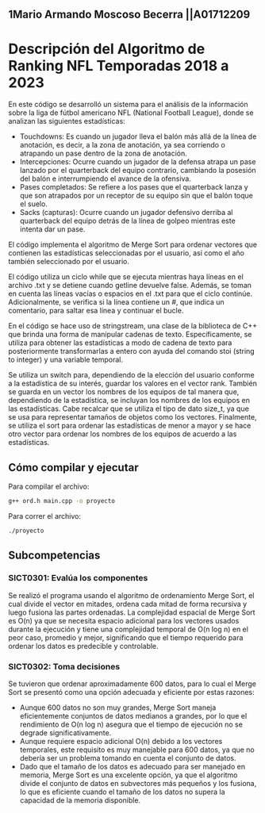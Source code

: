 ## 1Mario Armando Moscoso Becerra ||A01712209
# Descripción del Algoritmo de Ranking NFL Temporadas 2018 a 2023
En este código se desarrolló un sistema para el análisis de la información sobre la liga de fútbol americano NFL (National Football League), donde se analizan las siguientes estadísticas:

- Touchdowns: Es cuando un jugador lleva el balón más allá de la línea de anotación, es decir, a la zona de anotación, ya sea corriendo o atrapando un pase dentro de la zona de anotación.
- Intercepciones: Ocurre cuando un jugador de la defensa atrapa un pase lanzado por el quarterback del equipo contrario, cambiando la posesión del balón e interrumpiendo el avance de la ofensiva.
- Pases completados: Se refiere a los pases que el quarterback lanza y que son atrapados por un receptor de su equipo sin que el balón toque el suelo.
- Sacks (capturas): Ocurre cuando un jugador defensivo derriba al quarterback del equipo detrás de la línea de golpeo mientras este intenta dar un pase.

El código implementa el algoritmo de Merge Sort para ordenar vectores que contienen las estadísticas seleccionadas por el usuario, así como el año también seleccionado por el usuario.

El código utiliza un ciclo while que se ejecuta mientras haya líneas en el archivo .txt y se detiene cuando getline devuelve false. Además, se toman en cuenta las líneas vacías o espacios en el .txt para que el ciclo continúe. Adicionalmente, se verifica si la línea contiene un #, que indica un comentario, para saltar esa línea y continuar el bucle.

En el código se hace uso de stringstream, una clase de la biblioteca de C++ que brinda una forma de manipular cadenas de texto. Específicamente, se utiliza para obtener las estadísticas a modo de cadena de texto para posteriormente transformarlas a entero con ayuda del comando stoi (string to integer) y una variable temporal.

Se utiliza un switch para, dependiendo de la elección del usuario conforme a la estadística de su interés, guardar los valores en el vector rank. También se guarda en un vector los nombres de los equipos de tal manera que, dependiendo de la estadística, se incluyan los nombres de los equipos en las estadísticas. Cabe recalcar que se utiliza el tipo de dato size_t, ya que se usa para representar tamaños de objetos como los vectores. Finalmente, se utiliza el sort para ordenar las estadísticas de menor a mayor y se hace otro vector para ordenar los nombres de los equipos de acuerdo a las estadísticas.

## Cómo compilar y ejecutar

Para compilar el archivo:

```bash
g++ ord.h main.cpp -o proyecto
```
Para correr el archivo:
```bash
./proyecto
```

## Subcompetencias

### SICT0301: Evalúa los componentes
Se realizó el programa usando el algoritmo de ordenamiento Merge Sort, el cual divide el vector en mitades, ordena cada mitad de forma recursiva y luego fusiona las partes ordenadas. La complejidad espacial de Merge Sort es O(n) ya que se necesita espacio adicional para los vectores usados durante la ejecución y tiene una complejidad temporal de O(n log n) en el peor caso, promedio y mejor, significando que el tiempo requerido para ordenar los datos es predecible y controlable.

### SICT0302: Toma decisiones
Se tuvieron que ordenar aproximadamente 600 datos, para lo cual el Merge Sort se presentó como una opción adecuada y eficiente por estas razones:
- Aunque 600 datos no son muy grandes, Merge Sort maneja eficientemente conjuntos de datos medianos a grandes, por lo que el rendimiento de O(n log n) asegura que el tiempo de ejecución no se degrade significativamente.
- Aunque requiere espacio adicional O(n) debido a los vectores temporales, este requisito es muy manejable para 600 datos, ya que no debería ser un problema tomando en cuenta el conjunto de datos.
- Dado que el tamaño de los datos es adecuado para ser manejado en memoria, Merge Sort es una excelente opción, ya que el algoritmo divide el conjunto de datos en subvectores más pequeños y los fusiona, lo que es eficiente cuando el tamaño de los datos no supera la capacidad de la memoria disponible.
